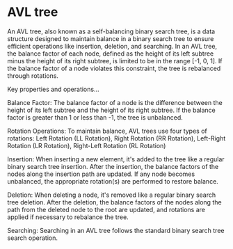 # AVL tree

An AVL tree, also known as a self-balancing binary search tree, is a data structure designed to maintain balance in a binary search tree to ensure efficient operations like insertion, deletion, and searching. In an AVL tree, the balance factor of each node, defined as the height of its left subtree minus the height of its right subtree, is limited to be in the range [-1, 0, 1]. If the balance factor of a node violates this constraint, the tree is rebalanced through rotations.

Key properties and operations…

Balance Factor: The balance factor of a node is the difference between the height of its left subtree and the height of its right subtree. If the balance factor is greater than 1 or less than -1, the tree is unbalanced.

Rotation Operations: To maintain balance, AVL trees use four types of rotations: Left Rotation (LL Rotation), Right Rotation (RR Rotation), Left-Right Rotation (LR Rotation), Right-Left Rotation (RL Rotation)

Insertion: When inserting a new element, it's added to the tree like a regular binary search tree insertion. After the insertion, the balance factors of the nodes along the insertion path are updated. If any node becomes unbalanced, the appropriate rotation(s) are performed to restore balance.

Deletion: When deleting a node, it's removed like a regular binary search tree deletion. After the deletion, the balance factors of the nodes along the path from the deleted node to the root are updated, and rotations are applied if necessary to rebalance the tree.

Searching: Searching in an AVL tree follows the standard binary search tree search operation.
